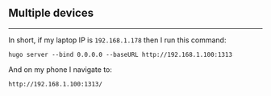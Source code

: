 ## Multiple devices
---

In short, if my laptop IP is `192.168.1.178` then I run this command:

`hugo server --bind 0.0.0.0 --baseURL http://192.168.1.100:1313`

And on my phone I navigate to:

`http://192.168.1.100:1313/`